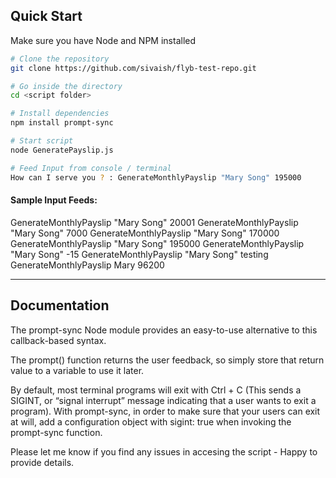 
## Quick Start

Make sure you have Node and NPM installed


```bash
# Clone the repository
git clone https://github.com/sivaish/flyb-test-repo.git

# Go inside the directory
cd <script folder>

# Install dependencies
npm install prompt-sync

# Start script 
node GeneratePayslip.js

# Feed Input from console / terminal
How can I serve you ? : GenerateMonthlyPayslip "Mary Song" 195000
```

#### Sample Input Feeds:
GenerateMonthlyPayslip "Mary Song" 20001
GenerateMonthlyPayslip "Mary Song" 7000
GenerateMonthlyPayslip "Mary Song" 170000
GenerateMonthlyPayslip "Mary Song" 195000
GenerateMonthlyPayslip "Mary Song" -15
GenerateMonthlyPayslip "Mary Song" testing
GenerateMonthlyPayslip Mary 96200

---
## Documentation

The prompt-sync Node module provides an easy-to-use alternative to this callback-based syntax.

The prompt() function returns the user feedback, so simply store that return value to a variable to use it later.

By default, most terminal programs will exit with Ctrl + C (This sends a SIGINT, or “signal interrupt” message indicating that a user wants to exit a program). With prompt-sync, in order to make sure that your users can exit at will, add a configuration object with sigint: true when invoking the prompt-sync function.

Please let me know if you find any issues in accesing the script - Happy to provide details.